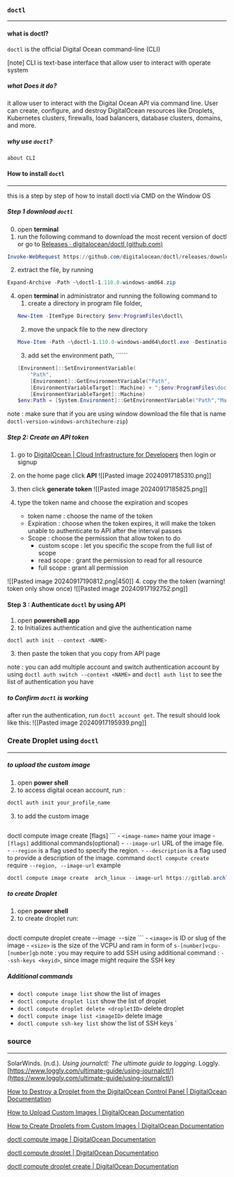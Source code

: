 

### `doctl`
---
#### what is doctl? 
`doctl` is the official Digital Ocean command-line (CLI)

[note] CLI is text-base interface that allow user to interact with operate system
##### what Does it do?
it allow user to interact with the Digital Ocean *API* via command line. User can create, configure, and destroy DigitalOcean resources like Droplets, Kubernetes clusters, firewalls, load balancers, database clusters, domains, and more.

##### why use `doctl`?
`about CLI`


#### How to install `doctl` 
---
this is a step by step of how to install doctl via CMD on the Window OS 

##### Step 1 download `doctl` 
0. open **terminal** 
1. run the following command to download the most recent version of doctl or go to [Releases · digitalocean/doctl (github.com)](https://github.com/digitalocean/doctl/releases)
```powershell
Invoke-WebRequest https://github.com/digitalocean/doctl/releases/download/v1.110.0/doctl-1.110.0-windows-amd64.zip -OutFile ~\doctl-1.110.0-windows-amd64.zip
```
2. extract the file, by running 
```powershell
Expand-Archive -Path ~\doctl-1.110.0-windows-amd64.zip
```

4. open **terminal** in administrator and running the following command to 
	1. create a  directory in program file folder, 
	``` powershell
	New-Item -ItemType Directory $env:ProgramFiles\doctl\
	```
	2. move the unpack file to the new directory
	``` powershell
	Move-Item -Path ~\doctl-1.110.0-windows-amd64\doctl.exe -Destination 
	```
	3. add set the environment path, ``````
	``` powershell
	[Environment]::SetEnvironmentVariable(
		"Path",
		[Environment]::GetEnvironmentVariable("Path",
		[EnvironmentVariableTarget]::Machine) + ";$env:ProgramFiles\doctl\",
		[EnvironmentVariableTarget]::Machine)
	$env:Path = [System.Environment]::GetEnvironmentVariable("Path","Machine")
	```

note : make sure that if you are using window download the file that is name `doctl-version-windows-architechure-zip`)
##### Step 2: Create an API token 
1.  go to [DigitalOcean | Cloud Infrastructure for Developers](https://www.digitalocean.com/) then login or signup 

2. on the home page click **API** ![[Pasted image 20240917185310.png]]

3. then click **generate token** ![[Pasted image 20240917185825.png]]

4. type the token name and choose the expiration and scopes
	 - token name :  choose the name of the token
	- Expiration : choose when the token expires, it will make the token unable to authenticate to API after the interval passes
	- Scope : choose the permission that allow token to do
		- custom scope : let you specific the scope from the full list of scope
		- read scope :  grant the permission to read for all resource
		- full scope : grant all permission
	
![[Pasted image 20240917190812.png|450]]
4. copy the the token (warning! token only show once)
![[Pasted image 20240917192752.png]]

#### Step 3 : Authenticate `doctl` by using  API 

1. open **powershell app**
2. to Initializes authentication and give the authentication name
``` powershell 
doctl auth init --context <NAME>
```
3. then paste the token that you copy from API page

note : you can add multiple account and switch authentication account by using `doctl auth switch --context <NAME>` and `doctl auth list` to see the list of authentication you have

##### to Confirm `doctl` is working

after run the authentication, run `doctl account get`. The result should look like this: 
![[Pasted image 20240917195939.png]]



### Create Droplet using `doctl`
---
##### to upload the custom image 
1. open **power shell**
2. to access digital ocean account, run :
```powershell
doctl auth init your_profile_name
```
3. to add the custom image
	```powershell
doctl compute image create <image-name> [flags]
	```
	- `<image-name>` name your image
	- `[flags]` additional commands(optional)
		- `--image-url` URL of the image file.
		- `--region` is a flag used to specify the region.
		- `--description` is a flag used to provide a description of the image.
	command `doctl compute create` require `--region, --image-url`
example
```powershell 
doctl compute image create  arch_linux --image-url https://gitlab.archlinux.org/archlinux/arch-boxes/-/package_files/7527/download --region nyc1
```



##### to create Droplet 
1. open **power shell**
2. to create droplet run:
	``` bash
doctl compute droplet create <name> --image <image> --size <size>
	```
	- `<image>` is ID or slug of the image
	- `<size>` is the size of the VCPU and ram in form of `s-[number]vcpu-[number]gb`
	note : you may require to add SSH using additional command : `--ssh-keys <keyid>`, since image might require the SSH key


##### Additional commands 
- `doctl compute image list` show the list of images 
- `doctl compute droplet list` show the list of droplet 
- `doctl compute droplet delete <dropletID>` delete droplet 
- `doctl compute image list <imageID>` delete image 
- `doctl compute ssh-key list` show the list of SSH keys
`



### source
---

SolarWinds. (n.d.). _Using journalctl: The ultimate guide to logging_. Loggly. [https://www.loggly.com/ultimate-guide/using-journalctl/](https://www.loggly.com/ultimate-guide/using-journalctl/)

[How to Destroy a Droplet from the DigitalOcean Control Panel | DigitalOcean Documentation](https://docs.digitalocean.com/products/droplets/how-to/destroy/)

[How to Upload Custom Images | DigitalOcean Documentation](https://docs.digitalocean.com/products/custom-images/how-to/upload/)

[How to Create Droplets from Custom Images | DigitalOcean Documentation](https://docs.digitalocean.com/products/custom-images/how-to/create-droplets/)

[doctl compute image | DigitalOcean Documentation](https://docs.digitalocean.com/reference/doctl/reference/compute/image/)

[doctl compute droplet | DigitalOcean Documentation](https://docs.digitalocean.com/reference/doctl/reference/compute/droplet/)

[doctl compute droplet create | DigitalOcean Documentation](https://docs.digitalocean.com/reference/doctl/reference/compute/droplet/create/)